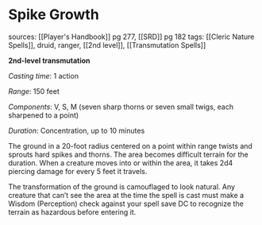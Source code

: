 # Spike Growth
sources: [[Player's Handbook]] pg 277, [[SRD]] pg 182
tags: [[Cleric Nature Spells]], druid, ranger, [[2nd level]], [[Transmutation Spells]]

**2nd-level transmutation**

*Casting time*: 1 action

*Range*: 150 feet

*Components*: V, S, M (seven sharp thorns or seven small twigs, each sharpened to a point)

*Duration*: Concentration, up to 10 minutes

The ground in a 20-foot radius centered on a point within range twists and sprouts hard spikes and thorns. The area becomes difficult terrain for the duration. When a creature moves into or within the area, it takes 2d4 piercing damage for every 5 feet it travels. 

The transformation of the ground is camouflaged to look natural. Any creature that can’t see the area at the time the spell is cast must make a Wisdom (Perception) check against your spell save DC to recognize the terrain as hazardous before entering it.
